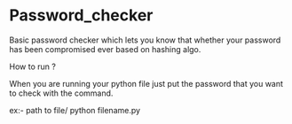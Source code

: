 # Password_checker

Basic password checker which lets you know that whether your password has been compromised ever based on hashing algo.

How to run ?

When you are running your python file just put the password that you want to check with the command.

ex:- path to file/ python filename.py <password that you want to check>